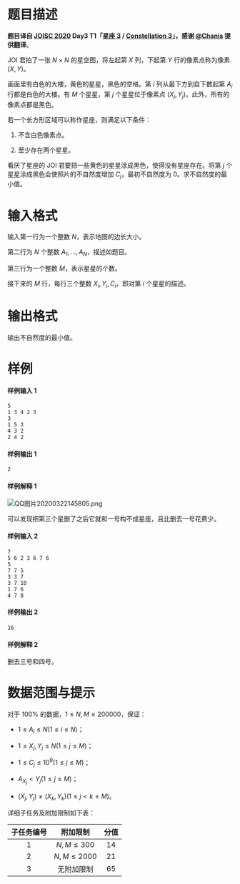 
# 题目描述

**题目译自 [JOISC 2020](https://www.ioi-jp.org/camp/2020/2020-sp-tasks/index.html) Day3 T1「[星座 3](https://www.ioi-jp.org/camp/2020/2020-sp-tasks/day3/constellation3.pdf) / [Constellation 3](https://www.ioi-jp.org/camp/2020/2020-sp-tasks/day3/constellation3-en.pdf)」，感谢 [@Chanis](https://loj.ac/user/5837) 提供翻译**。

JOI 君拍了一张 $N\times N$ 的星空图，将左起第 $X$ 列，下起第 $Y$ 行的像素点称为像素 $(X,Y)$。

画面里有白色的大楼，黄色的星星，黑色的空格。第 $i$ 列从最下方到自下数起第 $A_i$ 行都是白色的大楼。有 $M$ 个星星，第 $j$ 个星星位于像素点 $(X_j,Y_j)$。此外，所有的像素点都是黑色。

若一个长方形区域可以称作星座，则满足以下条件：

1. 不含白色像素点。

2. 至少存在两个星星。

看厌了星座的 JOI 君要把一些黄色的星星涂成黑色，使得没有星座存在。将第 $j$ 个星星涂成黑色会使照片的不自然度增加 $C_j$，最初不自然度为 $0$。求不自然度的最小值。

# 输入格式

输入第一行为一个整数 $N$，表示地图的边长大小。

第二行为 $N$ 个整数 $A_1,\ldots,A_N$，描述如题目。

第三行为一个整数 $M$，表示星星的个数。

接下来的 $M$ 行，每行三个整数 $X_i,Y_i,C_i$，即对第 $i$ 个星星的描述。



# 输出格式

输出不自然度的最小值。


# 样例

#### 样例输入 1
```plain
5
1 3 4 2 3
3
1 5 3
4 3 2
2 4 2
```
#### 样例输出 1
```plain
2
```
#### 样例解释 1

![QQ图片20200322145805.png](/source/loj/3277/img/aHR0cHM6Ly9sb2otaW1nLnVweXVuLm1lbmNpLm1lbXNldDAuY24vMjAyMC8wMy8yMi81ZTc3MGNjMTM4YWU5LnBuZw==.png)


可以发现把第三个星删了之后它就和一号构不成星座，且比删去一号花费少。

#### 样例输入 2
```plain
7
5 6 2 3 6 7 6
5
7 7 5
3 3 7
3 7 10
1 7 6
4 7 8
```
#### 样例输出 2
```plain
16
```

#### 样例解释 2

删去三号和四号。

# 数据范围与提示

对于 $100\%$ 的数据，$1 \leq N,M \leq 200 000$，保证：

- $1 \leq A_i \leq N (1 \leq i \leq N)$；

- $1 \leq X_j,Y_j \leq N (1 \leq j \leq M)$；

- $1 \leq C_j \leq 10^9 (1 \leq j \leq M)$；

- $A_{X_j} < Y_j (1 \leq j \leq M)$；

- $(X_j, Y_j)\neq (X_k, Y_k) (1 \leq j < k \leq M)$。

详细子任务及附加限制如下表：

| 子任务编号 |      附加限制       | 分值 |
| :--------: | :-----------------: | :--: |
|    $1$     |      $N,M\leq 300$      | $14$  |
|    $2$     | $N,M\leq 2000$ | $21$ |
|    $3$     |     无附加限制      | $65$ |

